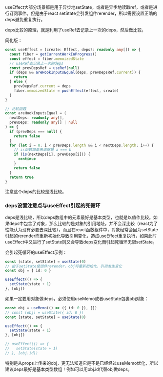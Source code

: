 useEffect大部分场景都是用于异步地setState，或者是异步地读取ref，或者是进行订阅事件。但是由于react setState会引发组件rerender，所以需要设置正确的deps避免重复执行。

deps比较的原理，就是利用了useRef去记录上一次的deps，然后做比较。

简化版：

```ts
const useEffect = (create: Effect, deps?: readonly any[]) => {
  const fiber = getCurrentWorkInProgress()
  const effect = fiber.memoizedState
  // useRef去记录上一次的deps
  const prevDepsRef = useRef(null)
  if (deps && areHookInputsEqual(deps, prevDepsRef.current)) {
    return
  } else {
    prevDepsRef.current = deps
    fiber.memoizedState = pushEffect(effect, create)
  }
}

// 比较函数
const areHookInputsEqual = (
  nextDeps: readonly any[],
  prevDeps: readonly any[] | null
) => {
  if (prevDeps === null) {
    return false
  }
  for (let i = 0; i < prevDeps.length && i < nextDeps.length; i++) {
    // is函数简单来说就是 a === b
    if (is(nextDeps[i], prevDeps[i])) {
      continue
    }
    return false
  }
  return true
}
```

注意这个deps的比较是浅比较。

### deps设置注意点与useEffect引起的死循环

deps是浅比较，所以deps数组中的元素最好是基本类型，也就是以值作比较。如果deps中包含了对象，那么比较的是对象的引用地址，并不会深比较（react为了性能认为没有必要去深比较），而且在react函数组件中，对象经常会因为setState引起的rerender而重新初始化导致引用变化，造成useEffect重复执行，如果此时useEffect中又进行了setState则又会导致deps变化而引起死循环无限setState。

会引起死循环的useEffect示例：

```ts
const [state, setState] = useState(0)
// 由于setState使组件rerender，obj将重新初始化，引用发生变化
const obj = { id: 0 }

useEffect(() => {
  setState(state + 1)
}, [obj])
```

如果一定要用对象做deps，必须使用useMemo或者useState包裹obj对象：

```ts
const obj = useMemo(() => ({ id: 0 }), [])
// const [obj] = useState({ id: 0 })
const [state, setState] = useState(0)

useEffect(() => {
  setState(state + 1)
}, [obj])

// useEffect(() => {
//   setState(state + 1)
// }, [obj.id])
```

特别是从props上传来的obj，更无法知道它是不是已经经过useMemo优化，所以建议deps最好是基本类型数组！例如可以用obj.id代替obj做deps。